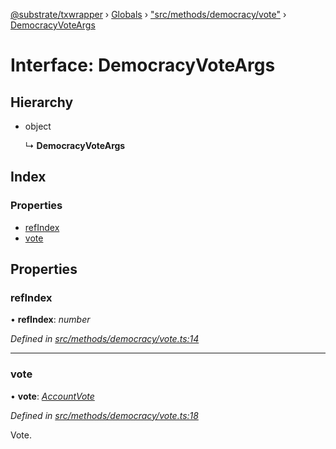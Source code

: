 [@substrate/txwrapper](../README.md) › [Globals](../globals.md) › ["src/methods/democracy/vote"](../modules/_src_methods_democracy_vote_.md) › [DemocracyVoteArgs](_src_methods_democracy_vote_.democracyvoteargs.md)

# Interface: DemocracyVoteArgs

## Hierarchy

* object

  ↳ **DemocracyVoteArgs**

## Index

### Properties

* [refIndex](_src_methods_democracy_vote_.democracyvoteargs.md#refindex)
* [vote](_src_methods_democracy_vote_.democracyvoteargs.md#vote)

## Properties

###  refIndex

• **refIndex**: *number*

*Defined in [src/methods/democracy/vote.ts:14](https://github.com/paritytech/txwrapper/blob/2ba8a31/src/methods/democracy/vote.ts#L14)*

___

###  vote

• **vote**: *[AccountVote](../modules/_src_methods_democracy_types_.md#accountvote)*

*Defined in [src/methods/democracy/vote.ts:18](https://github.com/paritytech/txwrapper/blob/2ba8a31/src/methods/democracy/vote.ts#L18)*

Vote.
